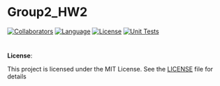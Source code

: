 # Group2_HW2

[![Collaborators](https://img.shields.io/badge/Collaborators-5-orange.svg?style=flat)](https://github.com/SunandiniM/Group2_HW2/graphs/contributors)
[![Language](https://img.shields.io/badge/Language-Python-blue.svg?style=flat)](https://github.com/SunandiniM/Group2_HW2/search?l=python)
[![License](https://img.shields.io/badge/License-MIT-purple.svg?style=flat)](https://github.com/SunandiniM/Group2_HW2/blob/main/LICENSE)
[![Unit Tests](https://github.com/SunandiniM/Group2_HW2/blob/main/actions/workflows/unit-tests.yml/badge.svg)](https://github.com/SunandiniM/Group2_HW2/blob/main/actions/workflows/unit-tests.yml)
#
**License**:

This project is licensed under the MIT License. See the [LICENSE](https://github.com/SunandiniM/Group2_HW2/blob/main/LICENSE) file for details
